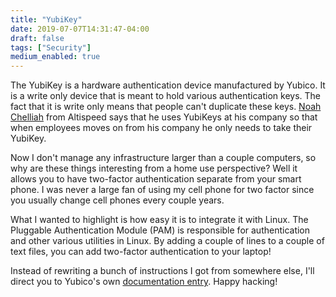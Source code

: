 ```yaml
---
title: "YubiKey"
date: 2019-07-07T14:31:47-04:00
draft: false
tags: ["Security"]
medium_enabled: true
---
```


The YubiKey is a hardware authentication device manufactured by Yubico. It is a write only device that is meant to hold various authentication keys. The fact that it is write only means that people can't duplicate these keys. [Noah Chelliah](https://twitter.com/kernellinux) from Altispeed says that he uses YubiKeys at his company so that when employees moves on from his company he only needs to take their YubiKey.

Now I don't manage any infrastructure larger than a couple computers, so why are these things interesting from a home use perspective? Well it allows you to have two-factor authentication separate from your smart phone. I was never a large fan of using my cell phone for two factor since you usually change cell phones every couple years.

What I wanted to highlight is how easy it is to integrate it with Linux. The Pluggable Authentication Module (PAM) is responsible for authentication and other various utilities in Linux. By adding a couple of lines to a couple of text files, you can add two-factor authentication to your laptop!

Instead of rewriting a bunch of instructions I got from somewhere else, I'll direct you to Yubico's own [documentation entry](https://developers.yubico.com/yubico-pam/Authentication_Using_Challenge-Response.html). Happy hacking!

